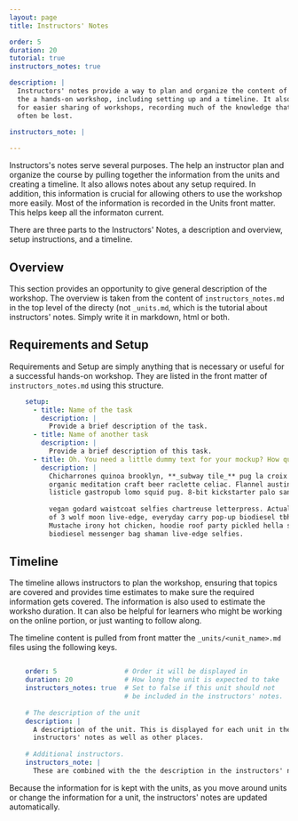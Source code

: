 ```yaml
---
layout: page
title: Instructors' Notes

order: 5
duration: 20
tutorial: true
instructors_notes: true

description: |
  Instructors' notes provide a way to plan and organize the content of 
  the a hands-on workshop, including setting up and a timeline. It also allows 
  for easier sharing of workshops, recording much of the knowledge that can 
  often be lost. 
  
instructors_note: |

---
```


Instructors's notes serve several purposes. The help an instructor plan 
and organize the course by pulling together the information from the 
units and creating a timeline. It also allows notes about any setup required.
In addition, this information is crucial for allowing others to use the 
workshop more easily. Most of the information is recorded in the 
Units front matter. This helps keep all the informaton current.

There are three parts to the Instructors' Notes,  a description and overview,
setup instructions, and a timeline.

## Overview

This section provides an opportunity to give general description of the workshop.
The overview is taken from the content of `instructors_notes.md` in the top
level of the directy (not `_units.md`, which is the tutorial about instructors' 
notes. Simply write it in markdown, html or both.

## Requirements and Setup

Requirements and Setup are simply anything that is necessary or useful for
a successful hands-on workshop. They are listed in the front matter of 
`instructors_notes.md` using this structure.

```yml
    setup:
      - title: Name of the task
        description: |
          Provide a brief description of the task.
      - title: Name of another task
        description: |
          Provide a brief description of this task.
      - title: Oh. You need a little dummy text for your mockup? How quaint.
        description: |
          Chicharrones quinoa brooklyn, **_subway tile_** pug la croix activated charcoal 
          organic meditation craft beer raclette celiac. Flannel austin craft beer 
          listicle gastropub lomo squid pug. 8-bit kickstarter palo santo marfa 
    
          vegan godard waistcoat selfies chartreuse letterpress. Actually hell 
          of 3 wolf moon live-edge, everyday carry pop-up biodiesel tbh. 
          Mustache irony hot chicken, hoodie roof party pickled hella sartorial 
          biodiesel messenger bag shaman live-edge selfies.
```

## Timeline

The timeline allows instructors to plan the workshop, ensuring that topics are
covered and provides time estimates to make sure the required information gets
covered. The information is also used to estimate the worksho duration. It
can also be helpful for learners who might be working on the online portion,
or just wanting to follow along.

The timeline content is pulled from front matter the `_units/<unit_name>.md` 
files using the following keys.

```yml

    order: 5                 # Order it will be displayed in 
    duration: 20             # How long the unit is expected to take
    instructors_notes: true  # Set to false if this unit should not 
                             # be included in the instructors' notes.
    
    # The description of the unit
    description: |
      A description of the unit. This is displayed for each unit in the
      instructors' notes as well as other places.
    
    # Additional instructors.
    instructors_note: |
      These are combined with the the description in the instructors' notes.

```

Because the information for is kept with the units, as you move around units
or change the information for a unit, the instructors' notes are updated 
automatically.
